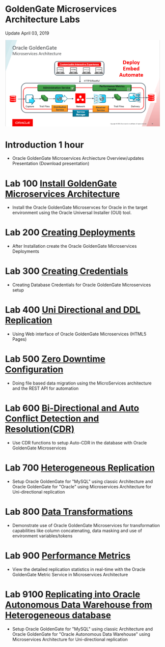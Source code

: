 # GoldenGate Microservices Architecture Labs

Update April 03, 2019


![](images/100/GGMicroServicesArchitecture.png)


# Introduction	1 hour 

- Oracle GoldenGate Microservices Archiecture Overview/updates Presentation (Download presentation)


# Lab 100	[Install GoldenGate Microservices Architecture](https://oraclecps.github.io/GGMicroservices/workshops/gg/CloudWorkshop_GoldenGate%20Microservices_100.html)

- Install the Oracle GoldenGate Microservces for Oracle in the target environment using the Oracle Universal Installer (OUI) tool.


# Lab 200	[Creating Deployments](https://oraclecps.github.io/GGMicroservices/workshops/gg/CloudWorkshop_GoldenGate%20Microservices_200.html)
- After Installation create the Oracle GoldenGate Microservices Deployments

# Lab 300	[Creating Credentials](https://oraclecps.github.io/GGMicroservices/workshops/gg/CloudWorkshop_GoldenGate%20Microservices_300.html)
- Creating Database Credentials for Oracle GoldenGate Microservices setup


# Lab 400	[Uni Directional and DDL Replication](https://oraclecps.github.io/GGMicroservices/workshops/gg/CloudWorkshop_GoldenGate%20Microservices_400.html)
- Using Web interface of Oracle GoldenGate Microservices  (HTML5 Pages)

		
# Lab 500	[Zero Downtime Configuration](https://oraclecps.github.io/GGMicroservices/workshops/gg/CloudWorkshop_GoldenGate%20Microservices_500.html)
- Doing file based data migration using the MicroServices architecture and the REST API for automation


# Lab 600	[Bi-Directional and Auto Conflict Detection and Resolution(CDR)](https://oraclecps.github.io/GGMicroservices/workshops/gg/CloudWorkshop_GoldenGate%20Microservices_600.html)
- Use CDR functions to setup Auto-CDR in the database with Oracle GoldenGate Microservices
		
# Lab 700	[Heterogeneous Replication](https://oraclecps.github.io/GGMicroservices/workshops/gg/CloudWorkshop_GoldenGate%20Microservices_700.html)
- Setup Oracle GoldenGate for "MySQL" using classic Architecture and Oracle GoldenGate for "Oracle" using Microservices Architecture for Uni-directional replication
		
# Lab 800	[Data Transformations](https://oraclecps.github.io/GGMicroservices/workshops/gg/CloudWorkshop_GoldenGate%20Microservices_800.html)
- Demonstrate use of Oracle GoldenGate Microservices for transformation capabilities like column concatenating, data masking and use of environment variables/tokens
		
# Lab 900	[Performance Metrics](https://oraclecps.github.io/GGMicroservices/workshops/gg/CloudWorkshop_GoldenGate%20Microservices_900.html)		
- View the detailed replication statistics in real-time with the Oracle GoldenGate Metric Service in Microservices Architecture

# Lab 9100 	[Replicating into Oracle Autonomous Data Warehouse from Heterogeneous database](https://oraclecps.github.io/GGMicroservices/workshops/gg/CloudWorkshop_GoldenGate%20Microservices_9100.html)
- Setup Oracle GoldenGate for "MySQL" using classic Architecture and Oracle GoldenGate for "Oracle Autonomous Data Warehouse" using Microservices Architecture for Uni-directional replication
